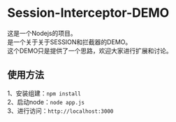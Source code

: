 # Session-Interceptor-DEMO
这是一个Nodejs的项目。<br>
是一个关于关于SESSION和拦截器的DEMO。<br>
这个DEMO只是提供了一个思路，欢迎大家进行扩展和讨论。<br>

<h2>使用方法</h2>
1、安装组建：<code>npm install</code><br>
2、启动node：<code>node app.js</code><br>
3、进行访问：<code>http://localhost:3000</code>
